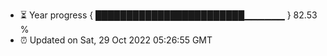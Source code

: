 - ⏳ Year progress { ████████████████████████▁▁▁▁▁▁ } 82.53 %
- ⏰ Updated on Sat, 29 Oct 2022 05:26:55 GMT

